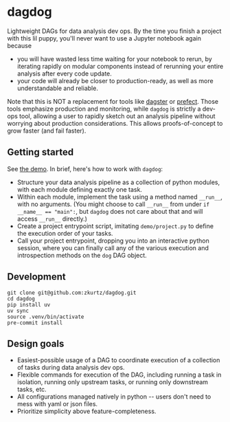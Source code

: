 # dagdog

Lightweight DAGs for data analysis dev ops. By the time you finish a project with this lil puppy, you'll never want to use a Jupyter notebook again because
- you will have wasted less time waiting for your notebook to rerun, by iterating rapidly on modular components instead of rerunning your entire analysis after every code update.
- your code will already be closer to production-ready, as well as more understandable and reliable.

Note that this is NOT a replacement for tools like [dagster](https://github.com/dagster-io/dagster) or [prefect](https://github.com/PrefectHQ/prefect). Those tools emphasize production and monitoring, while `dagdog` is strictly a dev-ops tool, allowing a user to rapidly sketch out an analysis pipeline without worrying about production considerations. This allows proofs-of-concept to grow faster (and fail faster).

## Getting started

See [the demo](https://github.com/zkurtz/dagdog/tree/main/demo). In brief, here's how to work with `dagdog`:
- Structure your data analysis pipeline as a collection of python modules, with each module defining exactly one task.
- Within each module, implement the task using a method named `__run__`, with no arguments. (You might choose to call `__run__` from under `if __name__ == "main":`, but `dagdog` does not care about that and will access `__run__` directly.)
- Create a project entrypoint script, imitating `demo/project.py` to define the execution order of your tasks.
- Call your project entrypoint, dropping you into an interactive python session, where you can finally call any of the various execution and introspection methods on the `dog` DAG object.


## Development

```
git clone git@github.com:zkurtz/dagdog.git
cd dagdog
pip install uv
uv sync
source .venv/bin/activate
pre-commit install
```

## Design goals

- Easiest-possible usage of a DAG to coordinate execution of a collection of tasks during data analysis dev ops.
- Flexible commands for execution of the DAG, including running a task in isolation, running only upstream tasks, or running only downstream tasks, etc.
- All configurations managed natively in python -- users don't need to mess with yaml or json files.
- Prioritize simplicity above feature-completeness.
